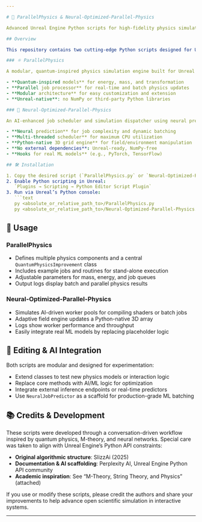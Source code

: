 ```yaml
---

# 🧠 ParallelPhysics & Neural-Optimized-Parallel-Physics

Advanced Unreal Engine Python scripts for high-fidelity physics simulation and AI-accelerated job scheduling.

## Overview

This repository contains two cutting-edge Python scripts designed for Unreal Engine:

### ⚛️ ParallelPhysics

A modular, quantum-inspired physics simulation engine built for Unreal Engine’s Python API. It delivers high-fidelity, parallelized physics computation without external dependencies.

- **Quantum-inspired models** for energy, mass, and transformation
- **Parallel job processor** for real-time and batch physics updates
- **Modular architecture** for easy customization and extension
- **Unreal-native**: no NumPy or third-party Python libraries

### 🧠 Neural-Optimized-Parallel-Physics

An AI-enhanced job scheduler and simulation dispatcher using neural prediction and multi-threaded batching. Ideal for optimizing shader compilation, physics jobs, or other high-volume tasks.

- **Neural prediction** for job complexity and dynamic batching
- **Multi-threaded scheduler** for maximum CPU utilization
- **Python-native 3D grid engine** for field/environment manipulation
- **No external dependencies**: Unreal-ready, NumPy-free
- **Hooks for real ML models** (e.g., PyTorch, TensorFlow)

## 🛠 Installation

1. Copy the desired script (`ParallelPhysics.py` or `Neural-Optimized-Parallel-Physics.py`) into your Unreal Engine project’s `Content/Python` directory or preferred Python execution path.
2. Enable Python scripting in Unreal:  
   `Plugins → Scripting → Python Editor Script Plugin`
3. Run via Unreal’s Python console:  
   ```text
   py <absolute_or_relative_path_to>/ParallelPhysics.py  
   py <absolute_or_relative_path_to>/Neural-Optimized-Parallel-Physics.py
   ```

## 🚀 Usage

### ParallelPhysics

- Defines multiple physics components and a central `QuantumPhysicsImprovement` class
- Includes example jobs and routines for stand-alone execution
- Adjustable parameters for mass, energy, and job queues
- Output logs display batch and parallel physics results

### Neural-Optimized-Parallel-Physics

- Simulates AI-driven worker pools for compiling shaders or batch jobs
- Adaptive field engine updates a Python-native 3D array
- Logs show worker performance and throughput
- Easily integrate real ML models by replacing placeholder logic

## 🧬 Editing & AI Integration

Both scripts are modular and designed for experimentation:

- Extend classes to test new physics models or interaction logic
- Replace core methods with AI/ML logic for optimization
- Integrate external inference endpoints or real-time predictors
- Use `NeuralJobPredictor` as a scaffold for production-grade ML batching

## 📚 Credits & Development

These scripts were developed through a conversation-driven workflow inspired by quantum physics, M-theory, and neural networks. Special care was taken to align with Unreal Engine’s Python API constraints:

- **Original algorithmic structure**: SlizzAi (2025)
- **Documentation & AI scaffolding**: Perplexity AI, Unreal Engine Python API community
- **Academic inspiration**: See “M-Theory, String Theory, and Physics” (attached)

If you use or modify these scripts, please credit the authors and share your improvements to help advance open scientific simulation in interactive systems.

---
```

